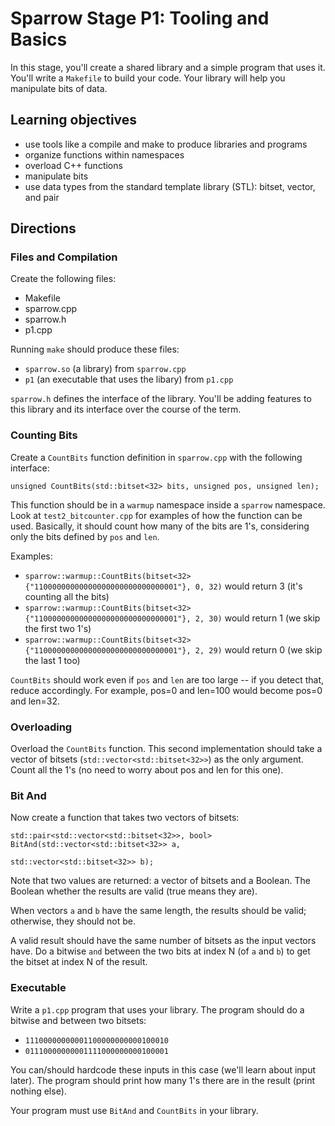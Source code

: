 # Sparrow Stage P1: Tooling and Basics

In this stage, you'll create a shared library and a simple program
that uses it.  You'll write a `Makefile` to build your code.  Your
library will help you manipulate bits of data.

## Learning objectives
* use tools like a compile and make to produce libraries and programs
* organize functions within namespaces
* overload C++ functions
* manipulate bits
* use data types from the standard template library (STL): bitset, vector, and pair

## Directions

### Files and Compilation

Create the following files:
* Makefile
* sparrow.cpp
* sparrow.h
* p1.cpp

Running `make` should produce these files:
* `sparrow.so` (a library) from `sparrow.cpp`
* `p1` (an executable that uses the libary) from `p1.cpp`

`sparrow.h` defines the interface of the library.  You'll be adding
features to this library and its interface over the course of the
term.

### Counting Bits

Create a `CountBits` function definition in `sparrow.cpp` with the following interface:

```
unsigned CountBits(std::bitset<32> bits, unsigned pos, unsigned len);
```

This function should be in a `warmup` namespace inside a `sparrow`
namespace.  Look at `test2_bitcounter.cpp` for examples of how the
function can be used.  Basically, it should count how many of the bits
are 1's, considering only the bits defined by `pos` and `len`.

Examples:
* `sparrow::warmup::CountBits(bitset<32>{"11000000000000000000000000000001"}, 0, 32)` would return 3 (it's counting all the bits)
* `sparrow::warmup::CountBits(bitset<32>{"11000000000000000000000000000001"}, 2, 30)` would return 1 (we skip the first two 1's)
* `sparrow::warmup::CountBits(bitset<32>{"11000000000000000000000000000001"}, 2, 29)` would return 0 (we skip the last 1 too)

`CountBits` should work even if `pos` and `len` are too large -- if
you detect that, reduce accordingly.  For example, pos=0 and len=100
would become pos=0 and len=32.

### Overloading

Overload the `CountBits` function.  This second implementation should
take a vector of bitsets (`std::vector<std::bitset<32>>`) as the only
argument.  Count all the 1's (no need to worry about pos and len for
this one).

### Bit And

Now create a function that takes two vectors of bitsets:

```
std::pair<std::vector<std::bitset<32>>, bool> BitAnd(std::vector<std::bitset<32>> a,
                                                     std::vector<std::bitset<32>> b);
```

Note that two values are returned: a vector of bitsets and a Boolean.
The Boolean whether the results are valid (true means they are).

When vectors `a` and `b` have the same length, the results should be
valid; otherwise, they should not be.

A valid result should have the same number of bitsets as the input
vectors have.  Do a bitwise `and` between the two bits at index N (of
`a` and `b`) to get the bitset at index N of the result.

### Executable

Write a `p1.cpp` program that uses your library.  The program should do a bitwise and between two bitsets:
* `11100000000001100000000000100010`
* `01110000000001111000000000100001`

You can/should hardcode these inputs in this case (we'll learn about
input later).  The program should print how many 1's there are in the
result (print nothing else).

Your program must use `BitAnd` and `CountBits` in your library.
